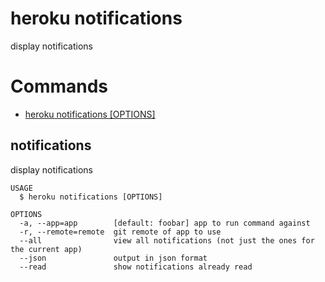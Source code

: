 heroku notifications
====================

display notifications
# Commands

* [heroku notifications [OPTIONS]](#notifications)
## notifications

display notifications

```
USAGE
  $ heroku notifications [OPTIONS]

OPTIONS
  -a, --app=app        [default: foobar] app to run command against
  -r, --remote=remote  git remote of app to use
  --all                view all notifications (not just the ones for the current app)
  --json               output in json format
  --read               show notifications already read
```
